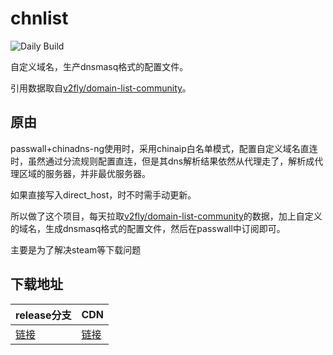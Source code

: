 # chnlist

![Daily Build](https://github.com/alecthw/chnlist/workflows/Daily%20Build/badge.svg)

自定义域名，生产dnsmasq格式的配置文件。

引用数据取自[v2fly/domain-list-community](https://github.com/v2fly/domain-list-community)。

## 原由

passwall+chinadns-ng使用时，采用chinaip白名单模式，配置自定义域名直连时，虽然通过分流规则配置直连，但是其dns解析结果依然从代理走了，解析成代理区域的服务器，并非最优服务器。

如果直接写入direct_host，时不时需手动更新。

所以做了这个项目，每天拉取[v2fly/domain-list-community](https://github.com/v2fly/domain-list-community)的数据，加上自定义的域名，生成dnsmasq格式的配置文件，然后在passwall中订阅即可。

主要是为了解决steam等下载问题

## 下载地址
| release分支 | CDN |
| ------ | ------ |
| [链接](https://raw.githubusercontent.com/alecthw/chnlist/release/direct.domains.conf) | [链接](https://cdn.jsdelivr.net/gh/alecthw/chnlist@release/direct.domains.conf) |


